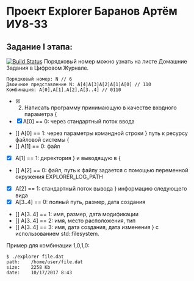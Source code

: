 # Проект Explorer Баранов Артём ИУ8-33
## Задание I этапа:
[![Build Status](https://travis-ci.org/Murderdoll/Homework_Explorer_01.svg?branch=master)](https://travis-ci.org/Murderdoll/Homework_Explorer_01)
Порядковый номер можно узнать на листе Домашние Задания в Цифровом Журнале.
```ShellSession
Порядковый номер: N // 6
Двоичное представление N: A[4]A[3]A[2]A[1]A[0] // 110
Комбинация: A[0],A[1],A[2],A[3..4] // 0110
```
- [X] 2. Написать программу принимающую в качестве входного параметра {
 - [X] A[0] == 0: через стандартный поток ввода
 - [] A[0] == 1: через параметры командной строки 
} путь к ресурсу файловой системы {
 - [] A[1] == 0: файл
 - [X] A[1] == 1: директория
} и выводящую в {
 - [] A[2] == 0: файл, путь к файлу задается с помощью переменной окружения EXPLORER_LOG_PATH
 - [X] A[2] == 1: стандартный поток вывода
} информацию следующего вида
 - [X] A[3..4] == 0: полный путь, размер, дата создания
 - [] A[3..4] == 1: имя, размер, дата модификации
 - [] A[3..4] == 2: имя, место расположения, тип
 - [] A[3..4] == 3: имя, дата создания, дата изменения
} c использованием std::filesystem.

Пример для комбинации 1,0,1,0:
```
$ ./explorer file.dat
path:	 /home/user/file.dat
size:	 2258 Kb
date:	 10/17/2017 8:43
```
